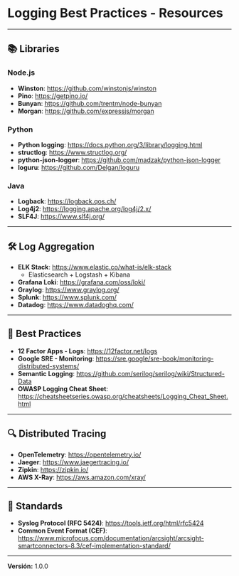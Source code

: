 # Logging Best Practices - Resources

---

## 📚 Libraries

### Node.js
- **Winston**: https://github.com/winstonjs/winston
- **Pino**: https://getpino.io/
- **Bunyan**: https://github.com/trentm/node-bunyan
- **Morgan**: https://github.com/expressjs/morgan

### Python
- **Python logging**: https://docs.python.org/3/library/logging.html
- **structlog**: https://www.structlog.org/
- **python-json-logger**: https://github.com/madzak/python-json-logger
- **loguru**: https://github.com/Delgan/loguru

### Java
- **Logback**: https://logback.qos.ch/
- **Log4j2**: https://logging.apache.org/log4j/2.x/
- **SLF4J**: https://www.slf4j.org/

---

## 🛠️ Log Aggregation

- **ELK Stack**: https://www.elastic.co/what-is/elk-stack
  - Elasticsearch + Logstash + Kibana
- **Grafana Loki**: https://grafana.com/oss/loki/
- **Graylog**: https://www.graylog.org/
- **Splunk**: https://www.splunk.com/
- **Datadog**: https://www.datadoghq.com/

---

## 📖 Best Practices

- **12 Factor Apps - Logs**: https://12factor.net/logs
- **Google SRE - Monitoring**: https://sre.google/sre-book/monitoring-distributed-systems/
- **Semantic Logging**: https://github.com/serilog/serilog/wiki/Structured-Data
- **OWASP Logging Cheat Sheet**: https://cheatsheetseries.owasp.org/cheatsheets/Logging_Cheat_Sheet.html

---

## 🔍 Distributed Tracing

- **OpenTelemetry**: https://opentelemetry.io/
- **Jaeger**: https://www.jaegertracing.io/
- **Zipkin**: https://zipkin.io/
- **AWS X-Ray**: https://aws.amazon.com/xray/

---

## 📝 Standards

- **Syslog Protocol (RFC 5424)**: https://tools.ietf.org/html/rfc5424
- **Common Event Format (CEF)**: https://www.microfocus.com/documentation/arcsight/arcsight-smartconnectors-8.3/cef-implementation-standard/

---

**Versión:** 1.0.0
